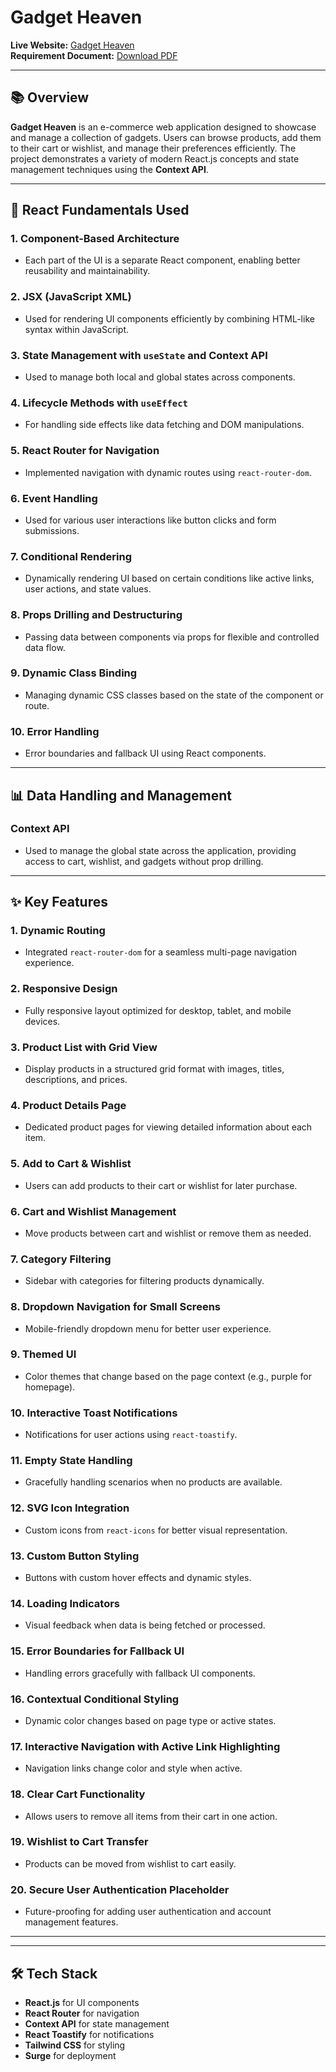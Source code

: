 # Gadget Heaven

**Live Website:** [Gadget Heaven](https://gadget-heaven-soyebuzamannaim.surge.sh)  
**Requirement Document:** [Download PDF](/public/Batch-10_Assignment-08.pdf)

---

## 📚 Overview
**Gadget Heaven** is an e-commerce web application designed to showcase and manage a collection of gadgets. Users can browse products, add them to their cart or wishlist, and manage their preferences efficiently. The project demonstrates a variety of modern React.js concepts and state management techniques using the **Context API**.

---

## 🚀 React Fundamentals Used

### 1. **Component-Based Architecture**  
   - Each part of the UI is a separate React component, enabling better reusability and maintainability.
  
### 2. **JSX (JavaScript XML)**  
   - Used for rendering UI components efficiently by combining HTML-like syntax within JavaScript.

### 3. **State Management with `useState` and Context API**  
   - Used to manage both local and global states across components.

### 4. **Lifecycle Methods with `useEffect`**  
   - For handling side effects like data fetching and DOM manipulations.

### 5. **React Router for Navigation**  
   - Implemented navigation with dynamic routes using `react-router-dom`.

### 6. **Event Handling**  
   - Used for various user interactions like button clicks and form submissions.

### 7. **Conditional Rendering**  
   - Dynamically rendering UI based on certain conditions like active links, user actions, and state values.

### 8. **Props Drilling and Destructuring**  
   - Passing data between components via props for flexible and controlled data flow.

### 9. **Dynamic Class Binding**  
   - Managing dynamic CSS classes based on the state of the component or route.

### 10. **Error Handling**  
   - Error boundaries and fallback UI using React components.

---

## 📊 Data Handling and Management

### **Context API**  
   - Used to manage the global state across the application, providing access to cart, wishlist, and gadgets without prop drilling.

---

## ✨ Key Features

### 1. **Dynamic Routing**  
   - Integrated `react-router-dom` for a seamless multi-page navigation experience.

### 2. **Responsive Design**  
   - Fully responsive layout optimized for desktop, tablet, and mobile devices.

### 3. **Product List with Grid View**  
   - Display products in a structured grid format with images, titles, descriptions, and prices.

### 4. **Product Details Page**  
   - Dedicated product pages for viewing detailed information about each item.

### 5. **Add to Cart & Wishlist**  
   - Users can add products to their cart or wishlist for later purchase.

### 6. **Cart and Wishlist Management**  
   - Move products between cart and wishlist or remove them as needed.

### 7. **Category Filtering**  
   - Sidebar with categories for filtering products dynamically.

### 8. **Dropdown Navigation for Small Screens**  
   - Mobile-friendly dropdown menu for better user experience.

### 9. **Themed UI**  
   - Color themes that change based on the page context (e.g., purple for homepage).

### 10. **Interactive Toast Notifications**  
   - Notifications for user actions using `react-toastify`.

### 11. **Empty State Handling**  
   - Gracefully handling scenarios when no products are available.

### 12. **SVG Icon Integration**  
   - Custom icons from `react-icons` for better visual representation.

### 13. **Custom Button Styling**  
   - Buttons with custom hover effects and dynamic styles.

### 14. **Loading Indicators**  
   - Visual feedback when data is being fetched or processed.

### 15. **Error Boundaries for Fallback UI**  
   - Handling errors gracefully with fallback UI components.

### 16. **Contextual Conditional Styling**  
   - Dynamic color changes based on page type or active states.

### 17. **Interactive Navigation with Active Link Highlighting**  
   - Navigation links change color and style when active.

### 18. **Clear Cart Functionality**  
   - Allows users to remove all items from their cart in one action.

### 19. **Wishlist to Cart Transfer**  
   - Products can be moved from wishlist to cart easily.

### 20. **Secure User Authentication Placeholder**  
   - Future-proofing for adding user authentication and account management features.

---


---

## 🛠️ Tech Stack

- **React.js** for UI components
- **React Router** for navigation
- **Context API** for state management
- **React Toastify** for notifications
- **Tailwind CSS** for styling
- **Surge** for deployment


